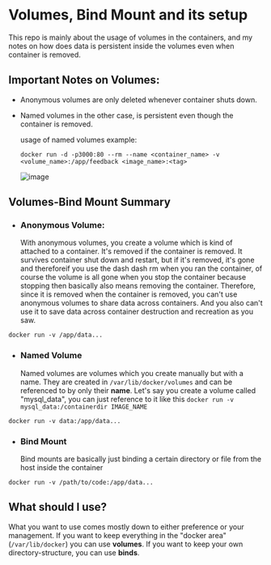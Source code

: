 # Volumes, Bind Mount and its setup


This repo is mainly about the usage of volumes in the containers, and my notes on how does data is persistent inside the volumes even when container is removed.

## Important Notes on Volumes:

- Anonymous volumes are only deleted whenever container shuts down.
- Named volumes in the other case, is persistent even though the container is removed.

  usage of named volumes example:

  ```
  docker run -d -p3000:80 --rm --name <container_name> -v <volume_name>:/app/feedback <image_name>:<tag>
  ```

  ![image](https://github.com/user-attachments/assets/e6f20120-debf-401e-87ab-41a79bb47575)


## Volumes-Bind Mount Summary

- ### Anonymous Volume:
  With anonymous volumes, you create a volume which is kind of attached to a container. It's removed if the container is removed. It survives container shut down and restart, but if it's removed, it's gone and thereforeif you use the dash dash rm when you ran the container, of course the volume is all gone when you stop the container because stopping then basically also means removing the container. Therefore, since it is removed when the container is removed, you can't use anonymous volumes to share data across containers. And you also can't use it to save data across container destruction and recreation as you saw.
```
docker run -v /app/data...
```
- ### Named Volume
  Named volumes are volumes which you create manually but with a name. They are created in `/var/lib/docker/volumes` and can be referenced to by only their **name**. Let's say you create a volume called "mysql_data", you can just reference to it like this `docker run -v mysql_data:/containerdir IMAGE_NAME`
```
docker run -v data:/app/data...
```
- ### Bind Mount
  Bind mounts are basically just binding a certain directory or file from the host inside the container 
```
docker run -v /path/to/code:/app/data...
```

## What should I use?

What you want to use comes mostly down to either preference or your management. If you want to keep everything in the "docker area" (`/var/lib/docker`) you can use **volumes**. If you want to keep your own directory-structure, you can use **binds**.



  
